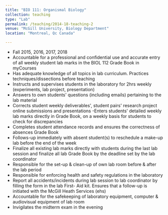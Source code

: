 ```yaml
---
title: "BIO 111: Organismal Biology"
collection: teaching
type: "Lab"
permalink: /teaching/2014-18-teaching-2
venue: "McGill University, Biology Department"
location: "Montreal, Qc Canada"

---
```

- Fall 2015, 2016, 2017, 2018
- Accountable for a professional and confidential use and accurate entry of all weekly student lab
marks in the BIOL 112 Grade Book in myCourses
- Has adequate knowledge of all topics in lab curriculum. Practices techniques/dissections before
teaching
- Instructs and supervises students in the laboratory for 2hrs weekly (experiments, lab project,
presentation)
- Answers to own students' questions (including emails) pertaining to the lab material
- Corrects student weekly deliverables', student pairs' research project online submissions and
presentations
-Enters students' detailed weekly lab marks directly in Grade Book, on a weekly basis for students to
check for discrepancies
- Completes student attendance records and ensures the correctness of absences Grade Book
- Follows-up immediately with absent student(s) to reschedule a make-up lab before the end of the
week
- Finalize all existing lab marks directly with students during the last lab session and finalize all lab
Grade Book by the deadline set by the lab coordinator
- Responsible for the set-up & clean-up of own lab room before & after the lab period
- Responsible for enforcing health and safety regulations in the laboratory
- Report all accidents/incidents during lab session to lab coordinator by filling the form in the lab First-
Aid kit. Ensures that a follow-up is initiated with the McGill Heath Services (ehs)
- Accountable for the safekeeping of laboratory equipment, computer & audiovisual equipment of lab
room
- Invigilates the midterm exam in the evening


